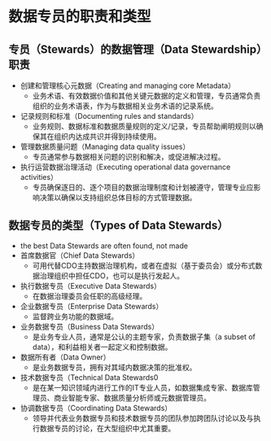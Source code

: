 # **数据专员的职责和类型**

## 专员（Stewards）的数据管理（Data Stewardship）职责

- 创建和管理核心元数据（Creating and managing core Metadata）
  - 业务术语、有效数据价值和其他关键元数据的定义和管理，专员通常负责组织的业务术语表，作为与数据相关业务术语的记录系统。
- 记录规则和标准（Documenting rules and standards）
  - 业务规则、数据标准和数据质量规则的定义/记录，专员帮助阐明规则以确保其在组织内达成共识并得到持续使用。
- 管理数据质量问题（Managing data quality issues）
  - 专员通常参与数据相关问题的识别和解决，或促进解决过程。
- 执行运营数据治理活动（Executing operational data governance activities）
  - 专员确保逐日的、逐个项目的数据治理制度和计划被遵守，管理专业应影响决策以确保以支持组织总体目标的方式管理数据。

## 数据专员的类型（Types of Data Stewards）

- the best Data Stewards are often found, not made
- 首席数据官（Chief Data Stewards）
  - 可用代替CDO主持数据治理机构，或者在虚拟（基于委员会）或分布式数据治理组织中担任CDO，也可以是执行发起人。
- 执行数据专员（Executive Data Stewards）
  - 在数据治理委员会任职的高级经理。
- 企业数据专员（Enterprise Data Stewards）
  - 监督跨业务功能的数据域。
- 业务数据专员（Business Data Stewards）
  - 是业务专业人员，通常是公认的主题专家，负责数据子集（a subset of data），和利益相关者一起定义和控制数据。
- 数据所有者（Data Owner）
  - 是业务数据专员，拥有对其域内数据决策的批准权。
- 技术数据专员（Technical Data Stewards0
  - 是在某一知识领域内进行工作的IT专业人员，如数据集成专家、数据库管理员、商业智能专家、数据质量分析师或元数据管理员。
- 协调数据专员（Coordinating Data Stewards）
  - 领导并代表业务数据专员和技术数据专员的团队参加跨团队讨论以及与执行数据专员的讨论，在大型组织中尤其重要。